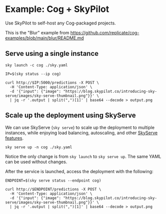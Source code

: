 # Example: Cog + SkyPilot

Use SkyPilot to self-host any Cog-packaged projects.

This is the "Blur" example from https://github.com/replicate/cog-examples/blob/main/blur/README.md

## Serve using a single instance
```console
sky launch -c cog ./sky.yaml

IP=$(sky status --ip cog)

curl http://$IP:5000/predictions -X POST \
  -H 'Content-Type: application/json' \
  -d '{"input": {"image": "https://blog.skypilot.co/introducing-sky-serve/images/sky-serve-thumbnail.png"}}' \
  | jq -r '.output | split(",")[1]' | base64 --decode > output.png
```

## Scale up the deployment using SkyServe
We can use SkyServe (`sky serve`) to scale up the deployment to multiple instances, while enjoying load balancing, autoscaling, and other [SkyServe features](https://docs.skypilot.co/en/latest/serving/sky-serve.html).
```console
sky serve up -n cog ./sky.yaml
```

Notice the only change is from `sky launch` to `sky serve up`. The same YAML can be used without changes.

After the service is launched, access the deployment with the following:
```console
ENDPOINT=$(sky serve status --endpoint cog)

curl http://$ENDPOINT/predictions -X POST \
  -H 'Content-Type: application/json' \
  -d '{"input": {"image": "https://blog.skypilot.co/introducing-sky-serve/images/sky-serve-thumbnail.png"}}' \
  | jq -r '.output | split(",")[1]' | base64 --decode > output.png
```
